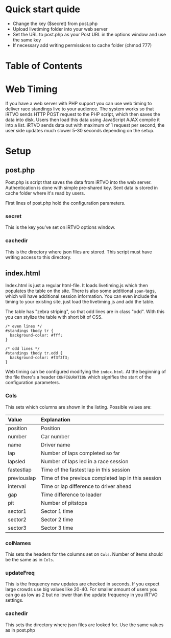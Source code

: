 # Quick start quide #

  * Change the key ($secret) from post.php
  * Upload livetiming folder into your web server
  * Set the URL to post.php as your Post URL in the options window and use the same key
  * If necessary add writing permissions to cache folder (chmod 777)

# Table of Contents #


# Web Timing #

If you have a web server with PHP support you can use web timing to deliver race standings live to your audience. The system works so that iRTVO sends HTTP POST request to the PHP script, which then saves the data into disk. Users then load this data using JavaScript AJAX compile it into a list. iRTVO sends data out with maximum of 1 request per second, the user side updates much slower 5-30 seconds depending on the setup.

# Setup #

## post.php ##

Post.php is script that saves the data from iRTVO into the web server. Authentication is done with simple pre-shared key. Sent data is stored in cache folder where it's read by users.

First lines of post.php hold the configuration parameters.

### secret ###

This is the key you've set on iRTVO options window.

### cachedir ###

This is the directory where json files are stored. This script must have writing access to this directory.

## index.html ##

Index.html is just a regular html-file. It loads livetiming.js which then populates the table on the site. There is also some additional `span`-tags, which will have additional session information. You can even include the timing to your existing site, just load the livetiming.js and add the table.

The table has "zebra striping", so that odd lines are in class "odd". With this you can stylize the table with short bit of CSS.

```
/* even lines */
#standings tbody tr {
  background-color: #fff;
}

/* odd lines */
#standings tbody tr.odd {
  background-color: #f3f3f3;
}
```

Web timing can be configured modifying the `index.html`. At the beginning of the file there's a header `CONFIGURATION` which signifies the start of the configuration parameters.

### Cols ###
This sets which columns are shown in the listing. Possible values are:

| Value | Explanation |
|:------|:------------|
| position | Position    |
| number| Car number  |
| name  | Driver name |
| lap   | Number of laps completed so far |
| lapsled | Number of laps led in a race session |
| fastestlap | Time of the fastest lap in this session |
| previouslap | Time of the previous completed lap in this session |
| interval | Time or lap difference to driver ahead |
| gap   | Time difference to leader |
| pit   | Number of pitstops |
| sector1 | Sector 1 time |
| sector2 | Sector 2 time |
| sector3 | Sector 3 time |

### colNames ###
This sets the headers for the columns set on `Cols`. Number of items should be the same as in `Cols`.

### updateFreq ###
This is the frequency new updates are checked in seconds. If you expect large crowds use big values like 20-40. For smaller amount of users you can go as low as 2 but no lower than the update frequency in you iRTVO settings.

### cachedir ###
This sets the directory where json files are looked for. Use the same values as in post.php